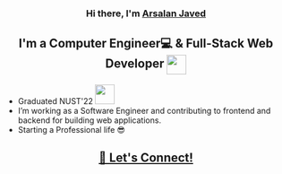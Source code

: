 
<h3 align="center">
  Hi there, I'm <a href="https://linktr.ee/arsalanjaved" >Arsalan Javed</a>
  </h3>
<h2 align="center">
I'm a Computer Engineer💻 & Full-Stack Web Developer <img src="Images/dev.png" target="_blank" width="35" height="35" align="center">
</h2> 
  <ul>
  <li> Graduated NUST'22 <img src="Images/Graduate-Hat.png" width="35" height="35"/></li>
  <li>I’m working as a Software Engineer and contributing to frontend and backend for building web applications.</li>
  <li>Starting a Professional life &#128526</li>
</ul>
<h2 align="center">
  <a href="https://linktr.ee/arsalanjaved"  target="_blank" alt="Arsalan Javed">🤝 Let's Connect!</a>
</h2>
